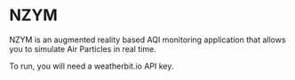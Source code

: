 # NZYM
NZYM is an augmented reality based AQI monitoring application that allows you to simulate Air Particles in real time.

To run, you will need a weatherbit.io API key.